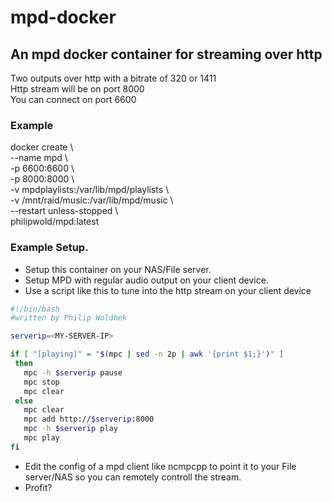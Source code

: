 # mpd-docker
## An mpd docker container for streaming over http
Two outputs over http with a bitrate of 320 or 1411  
Http stream will be on port 8000  
You can connect on port 6600
### Example
docker create \  
--name mpd \  
-p 6600:6600 \  
-p 8000:8000 \  
-v mpdplaylists:/var/lib/mpd/playlists \  
-v /mnt/raid/music:/var/lib/mpd/music \  
--restart unless-stopped \  
philipwold/mpd:latest
### Example Setup.
- Setup this container on your NAS/File server.
- Setup MPD with regular audio output on your client device.
- Use a script like this to tune into the http stream on your client device
````bash
#!/bin/bash
#written by Philip Woldhek

serverip=<MY-SERVER-IP>

if [ "[playing]" = "$(mpc | sed -n 2p | awk '{print $1;}')" ]
 then
   mpc -h $serverip pause
   mpc stop
   mpc clear
 else
   mpc clear
   mpc add http://$serverip:8000
   mpc -h $serverip play
   mpc play
fi
````
- Edit the config of a mpd client like ncmpcpp to point it to your File server/NAS so you can remotely controll the stream.
- Profit?
